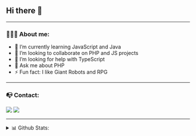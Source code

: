 ## Hi there 👋

---
### 👨🏻‍💻 About me:
<!-- - 🔭 I’m currently working on ... -->
- 🌱 I’m currently learning JavaScript and Java
- 👯 I’m looking to collaborate on PHP and JS projects
- 🤔 I’m looking for help with TypeScript
- 💬 Ask me about PHP
- ⚡ Fun fact: I like Giant Robots and RPG

---
### 📭 Contact:
  <a href="mailto:gustavo.schneider.dev@gmail.com"><img src="https://img.shields.io/badge/Gmail-D14836?style=for-the-badge&logo=gmail&logoColor=white"/></a>
  <a href="https://www.linkedin.com/in/gustavo-schneiderr/"><img src="https://img.shields.io/badge/LinkedIn-0077B5?style=for-the-badge&logo=linkedin&logoColor=white"/></a>

---
<details close>
  <summary> 📊 Github Stats:</summary>
  <p align = "center">
      <img src = "https://github-readme-stats.vercel.app/api/top-langs/?username=SttavoS&hide=html&theme=nightowl&layout=compact">    
  </p>
</details>

